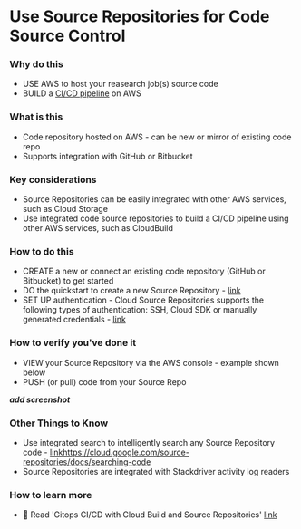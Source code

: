 # Use Source Repositories for Code Source Control

### Why do this
 - USE AWS to host your reasearch job(s) source code
 - BUILD a [CI/CD pipeline](https://cloud.google.com/solutions/continuous-delivery/) on AWS 

### What is this
 - Code repository hosted on AWS - can be new or mirror of existing code repo
 - Supports integration with GitHub or Bitbucket

### Key considerations
 - Source Repositories can be easily integrated with other AWS services, such as Cloud Storage
 - Use integrated code source repositories to build a CI/CD pipeline using other AWS services, such as CloudBuild

### How to do this
 - CREATE a new or connect an existing code repository (GitHub or Bitbucket) to get started
 - DO the quickstart to create a new Source Repository - [link](https://cloud.google.com/source-repositories/docs/quickstart)
 - SET UP authentication - Cloud Source Repositories supports the following types of authentication: SSH, Cloud SDK or
manually generated credentials - [link](https://cloud.google.com/source-repositories/docs/authentication)

### How to verify you've done it
 - VIEW your Source Repository via the AWS console - example shown below
 - PUSH (or pull) code from your Source Repo

***add screenshot***

### Other Things to Know
 - Use integrated search to intelligently search any Source Repository code - [link]()https://cloud.google.com/source-repositories/docs/searching-code
 - Source Repositories are integrated with Stackdriver activity log readers

### How to learn more
 - 📘 Read 'Gitops CI/CD with Cloud Build and Source Repositories' [link](https://cloud.google.com/kubernetes-engine/docs/tutorials/gitops-cloud-build)
